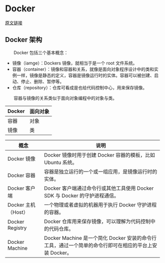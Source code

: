 # Docker
[原文链接](https://www.runoob.com/docker/docker-tutorial.html)  
## Docker 架构
&emsp;&emsp;Docker 包括三个基本概念：
* 镜像（iamge）：Dockers 镜像，就相当于是一个 root 文件系统。
* 容器（container）：镜像和容器和关系，就像是面向对象程序设计中的类和实例一样，镜像是静态的定义，容器是镜像运行时的实体。容器可以被创建、启动、停止、删除、暂停等。
* 仓库（repository）：仓库可看成是也给代码控制中心，用来保存镜像。

&emsp;&emsp;容器与镜像的关系类似于面向对象编程中的对象与类。

| Docker | 面向对象 |
| ------ | -------- |
| 容器   | 对象     |
| 镜像   | 类       |

| 概念                | 说明                                                         |
| ------------------- | ------------------------------------------------------------ |
| Docker 镜像         | Docker 镜像时用于创建 Docker 容器的模板，比如 Ubuntu 系统。  |
| Docker 容器         | 容器是独立运行的一个或一组应用，是镜像运行时的实体。         |
| Docker 客户端       | Docker 客户端通过命令行或其他工具使用 Docker SDK 与 Docker 的守护进程通信。 |
| Docker 主机（Host） | 一个物理或者虚拟的机器用于执行 Docker 守护进程的容器。       |
| Docker Registry     | Docker 仓库用来保存镜像，可以理解为代码控制中的代码仓库。    |
| Docker Machine      | Docker Machine 是一个简化 Docker 安装的命令行工具，通过一个简单的命令行即可在相应的平台上安装 Docker。 |

